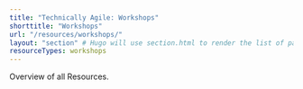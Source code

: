 ```yaml
---
title: "Technically Agile: Workshops"
shorttitle: "Workshops"
url: "/resources/workshops/"
layout: "section" # Hugo will use section.html to render the list of pages
resourceTypes: workshops
---
```


Overview of all Resources.
